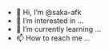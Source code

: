 - 👋 Hi, I’m @saka-afk
- 👀 I’m interested in ...
- 🌱 I’m currently learning ...
- 📫 How to reach me ...

<!---
saka-afk/saka-afk is a ✨ special ✨ repository because its `README.md` (this file) appears on your GitHub profile.
You can click the Preview link to take a look at your changes.
--->
